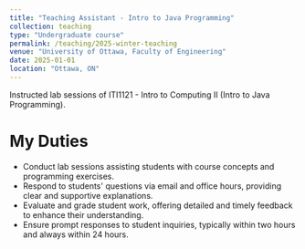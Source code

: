 ```yaml
---
title: "Teaching Assistant - Intro to Java Programming"
collection: teaching
type: "Undergraduate course"
permalink: /teaching/2025-winter-teaching
venue: "University of Ottawa, Faculty of Engineering"
date: 2025-01-01
location: "Ottawa, ON"
---
```


Instructed lab sessions of ITI1121 - Intro to Computing II (Intro to Java Programming).

My Duties
======
- Conduct lab sessions assisting students with course concepts and programming exercises.
- Respond to students' questions via email and office hours, providing clear and supportive explanations.
- Evaluate and grade student work, offering detailed and timely feedback to enhance their understanding.
- Ensure prompt responses to student inquiries, typically within two hours and always within 24 hours.